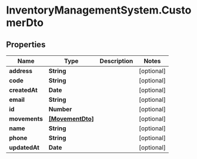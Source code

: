 # InventoryManagementSystem.CustomerDto

## Properties
Name | Type | Description | Notes
------------ | ------------- | ------------- | -------------
**address** | **String** |  | [optional] 
**code** | **String** |  | [optional] 
**createdAt** | **Date** |  | [optional] 
**email** | **String** |  | [optional] 
**id** | **Number** |  | [optional] 
**movements** | [**[MovementDto]**](MovementDto.md) |  | [optional] 
**name** | **String** |  | [optional] 
**phone** | **String** |  | [optional] 
**updatedAt** | **Date** |  | [optional] 


